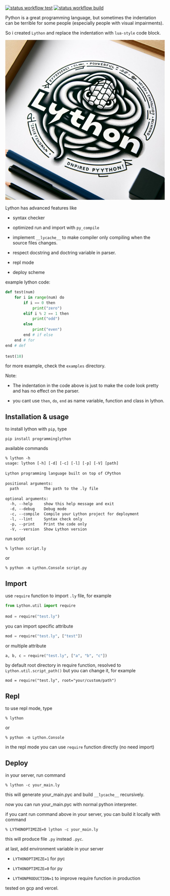 [![status workflow test](https://github.com/guangrei/lython/actions/workflows/python-app.yml/badge.svg)](https://github.com/guangrei/lython/actions) 
[![status workflow build](https://github.com/guangrei/lython/actions/workflows/release_to_pypi.yml/badge.svg)](https://github.com/guangrei/lython/actions)

Python is a great programming language, but sometimes the indentation can be terrible for some people (especially people with visual impairments).

So i created `Lython` and  replace the indentation with `lua-style` code block. 

![Lython](Lython.jpg)

Lython has advanced features like

- syntax checker

- optimized run and import with `py_compile`

- implement `__lycache__` to make compiler only compiling when the source files changes.

- respect docstring and doctring variable in parser.

- repl mode

- deploy scheme

example lython code:

```python
def test(num)
    for i in range(num) do
        if i == 0 then
            print("zero")
        elif i % 2 == 1 then
            print("odd")
        else
            print("even")
        end # if else
    end # for
end # def

test(10)
```

for more example, check the `examples` directory.

Note:

- The indentation in the code above is just to make the code look pretty and has no effect on the parser.

- you cant use `then`, `do`, `end` as name variable, function and class in lython.

## Installation & usage

to install lython with `pip`, type

```
pip install programminglython
```

available commands
```
% lython -h
usage: lython [-h] [-d] [-c] [-l] [-p] [-V] [path]

Lython programming language built on top of CPython

positional arguments:
  path           The path to the .ly file

optional arguments:
  -h, --help     show this help message and exit
  -d, --debug    Debug mode
  -c, --compile  Compile your Lython project for deployment
  -l, --lint     Syntax check only
  -p, --print    Print the code only
  -V, --version  Show Lython version
```

run script
```
% lython script.ly
```
or
```
% python -m Lython.Console script.py
```

## Import

use `require` function to import `.ly` file, for example

```python
from Lython.util import require

mod = require("test.ly")
```
you can import specific attribute
```python
mod = require("test.ly", ["test"])
```
or multiple attribute
```python
a, b, c = require("test.ly", ["a", "b", "c"])
```
by default root directory in require function, resolved to `Lython.util.script_path()` but you can change it, for example
```
mod = require("test.ly", root="your/custom/path")
```

## Repl

to use repl mode, type
```
% lython
```
or
```
% python -m Lython.Console
```
in the repl mode you can use `require` function directly (no need import)

## Deploy

in your server, run command
```
% lython -c your_main.ly
```
this will generate your\_main.pyc and build `__lycache__` recursively.

now you can run your\_main.pyc with normal python interpreter.

if you cant run command above in your server, you can build it locally with command
```
% LYTHONOPTIMIZE=0 lython -c your_main.ly
```
this will produce file `.py` instead `.pyc`.

at last, add environment variable in your server

- `LYTHONOPTIMIZE=1` for pyc 

- `LYTHONOPTIMIZE=0` for py

- `LYTHONPRODUCTION=1` to improve require function in production


tested on gcp and vercel.
